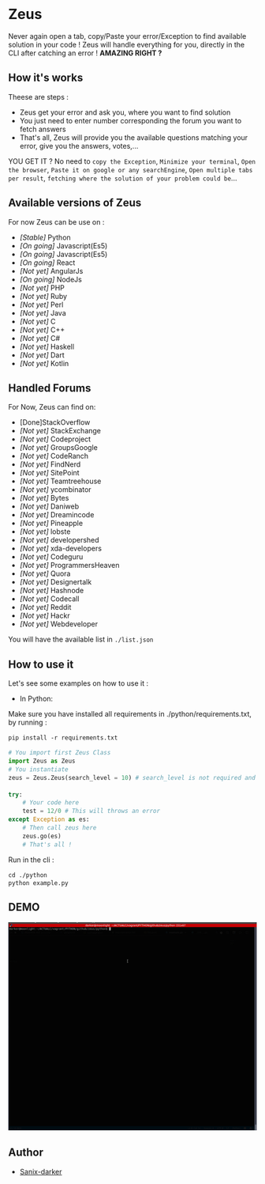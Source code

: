 
<img scr="logo.png" />

# Zeus

Never again open a tab, copy/Paste your error/Exception to find available solution in your code !
Zeus will handle everything for you, directly in the CLI after catching an error !
**AMAZING RIGHT ?**

## How it's works

Theese are steps :

- Zeus get your error and ask you, where you want to find solution
- You just need to enter number corresponding the forum you want to fetch answers
- That's all, Zeus will provide you the available questions matching your error, give you the answers, votes,...

YOU GET IT ?
No need to `copy the Exception`, `Minimize your terminal`, `Open the browser`, `Paste it on google or any searchEngine`, `Open multiple tabs per result`, `fetching where the solution of your problem could be`...

## Available versions of Zeus

For now Zeus can be use on :

- *[Stable]* Python
- *[On going]* Javascript(Es5)
- *[On going]* Javascript(Es5)
- *[On going]* React
- *[Not yet]* AngularJs
- *[On going]* NodeJs
- *[Not yet]* PHP
- *[Not yet]* Ruby
- *[Not yet]* Perl
- *[Not yet]* Java
- *[Not yet]* C
- *[Not yet]* C++
- *[Not yet]* C#
- *[Not yet]* Haskell
- *[Not yet]* Dart
- *[Not yet]* Kotlin

## Handled Forums

For Now, Zeus can find on:

- [Done]StackOverflow
- *[Not yet]* StackExchange
- *[Not yet]* Codeproject
- *[Not yet]* GroupsGoogle
- *[Not yet]* CodeRanch
- *[Not yet]* FindNerd
- *[Not yet]* SitePoint
- *[Not yet]* Teamtreehouse
- *[Not yet]* ycombinator
- *[Not yet]* Bytes
- *[Not yet]* Daniweb
- *[Not yet]* Dreamincode
- *[Not yet]* Pineapple
- *[Not yet]* lobste
- *[Not yet]* developershed
- *[Not yet]* xda-developers
- *[Not yet]* Codeguru
- *[Not yet]* ProgrammersHeaven
- *[Not yet]* Quora
- *[Not yet]* Designertalk
- *[Not yet]* Hashnode
- *[Not yet]* Codecall
- *[Not yet]* Reddit
- *[Not yet]* Hackr
- *[Not yet]* Webdeveloper

You will have the available list in `./list.json`

## How to use it

Let's see some examples on how to use it :

- In Python:

Make sure you have installed all requirements in ./python/requirements.txt, by running :
```shell
pip install -r requirements.txt
```

```python
# You import first Zeus Class
import Zeus as Zeus
# You instantiate
zeus = Zeus.Zeus(search_level = 10) # search_level is not required and as default it's 0

try:
    # Your code here
    test = 12/0 # This will throws an error
except Exception as es:
    # Then call zeus here
    zeus.go(es)
    # That's all !
```

Run in the cli :
```shell
cd ./python
python example.py
```

## DEMO

<img src="./demo.gif" />

## Author

- [Sanix-darker]("https://github.com/sanix-darker")